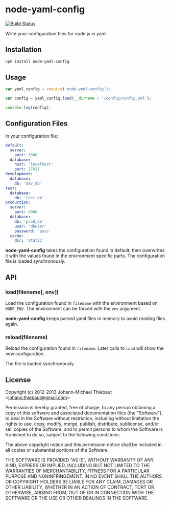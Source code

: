 # node-yaml-config

[![Build Status](https://travis-ci.org/leafty/node-yaml-config.svg?branch=master)](https://travis-ci.org/leafty/node-yaml-config)

Write your configuration files for node.js in yaml

## Installation

```bash
npm install node-yaml-config
```

## Usage

```js
var yaml_config = require('node-yaml-config');

var config = yaml_config.load(__dirname + '/config/config.yml');

console.log(config); 
```

## Configuration Files

In your configuration file:

```yaml
default:
  server:
    port: 3000
  database:
    host: 'localhost'
    port: 27017
development:
  database:
    db: 'dev_db'
test:
  database:
    db: 'test_db'
production:
  server:
    port: 8000
  database:
    db: 'prod_db'
    user: 'dbuser'
    password: 'pass'
  cache:
    dir: 'static'
```

**node-yaml-config** takes the configuration found in default, then overwrites it with the values found in the environment specific parts. The configuration file is loaded synchronously.

## API

### load(filename[, env])

Load the configuration found in `filename` with the environment based on `NODE_ENV`. The environment can be forced with the `env` argument.

**node-yaml-config** keeps parsed yaml files in memory to avoid reading files again.

### reload(filename)

Reload the configuration found in `filename`. Later calls to `load` will show the new configuration.

The file is loaded synchronously.

## License

Copyright (c) 2012-2013 Johann-Michael Thiebaut <[johann.thiebaut@gmail.com](mailto:johann.thiebaut@gmail.com)>

Permission is hereby granted, free of charge, to any person obtaining a copy of this software and associated documentation files (the "Software"), to deal in the Software without restriction, including without limitation the rights to use, copy, modify, merge, publish, distribute, sublicense, and/or sell copies of the Software, and to permit persons to whom the Software is furnished to do so, subject to the following conditions:

The above copyright notice and this permission notice shall be included in all copies or substantial portions of the Software.

THE SOFTWARE IS PROVIDED "AS IS", WITHOUT WARRANTY OF ANY KIND, EXPRESS OR IMPLIED, INCLUDING BUT NOT LIMITED TO THE WARRANTIES OF MERCHANTABILITY, FITNESS FOR A PARTICULAR PURPOSE AND NONINFRINGEMENT. IN NO EVENT SHALL THE AUTHORS OR COPYRIGHT HOLDERS BE LIABLE FOR ANY CLAIM, DAMAGES OR OTHER LIABILITY, WHETHER IN AN ACTION OF CONTRACT, TORT OR OTHERWISE, ARISING FROM, OUT OF OR IN CONNECTION WITH THE SOFTWARE OR THE USE OR OTHER DEALINGS IN THE SOFTWARE.
